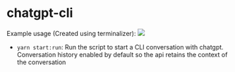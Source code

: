 # chatgpt-cli
Example usage (Created using terminalizer): 
![](https://github.com/Miidoriya/chatgpt-cli/blob/main/usage.gif)

- `yarn start:run`: Run the script to start a CLI conversation with chatgpt. Conversation history enabled by default so the api retains the context of the conversation